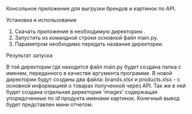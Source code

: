 Консольное приложение для выгрузки брендов и картинок по API.

Установка и использование

1. Скачать приложение в необходимую директорию .
2. Запустить из командной строки основной файл main.py.
3. Параметром необходимо передать название директории.

Результат запуска

В той директории где находится файл main.py будет создана папка
с именем, переданного в качестве аргумента программе.
В новой директории будут созданы два файла:
brands.xlsx и products.xlsx - с основной информацией о товарах полученной через API.
Так же в ней будет создана отдельная директория 'images' содержащая упорядоченные по id продукта именами картинок.
Конечный вывод будет представлен мини отчетом.
